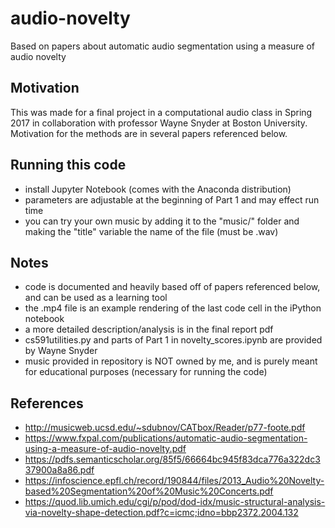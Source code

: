 # audio-novelty
Based on papers about automatic audio segmentation using a measure of audio novelty

## Motivation
This was made for a final project in a computational audio class in Spring 2017 in collaboration with professor Wayne Snyder at Boston University. Motivation for the methods are in several papers referenced below.

## Running this code
- install Jupyter Notebook (comes with the Anaconda distribution)
- parameters are adjustable at the beginning of Part 1 and may effect run time
- you can try your own music by adding it to the "music/" folder and making the "title" variable the name of the file (must be .wav)

## Notes
- code is documented and heavily based off of papers referenced below, and can be used as a learning tool
- the .mp4 file is an example rendering of the last code cell in the iPython notebook
- a more detailed description/analysis is in the final report pdf
- cs591utilities.py and parts of Part 1 in novelty_scores.ipynb are provided by Wayne Snyder
- music provided in repository is NOT owned by me, and is purely meant for educational purposes (necessary for running the code)

## References
- http://musicweb.ucsd.edu/~sdubnov/CATbox/Reader/p77-foote.pdf
- https://www.fxpal.com/publications/automatic-audio-segmentation-using-a-measure-of-audio-novelty.pdf
- https://pdfs.semanticscholar.org/85f5/66664bc945f83dca776a322dc337900a8a86.pdf
- https://infoscience.epfl.ch/record/190844/files/2013_Audio%20Novelty-based%20Segmentation%20of%20Music%20Concerts.pdf
- https://quod.lib.umich.edu/cgi/p/pod/dod-idx/music-structural-analysis-via-novelty-shape-detection.pdf?c=icmc;idno=bbp2372.2004.132
